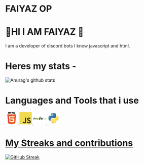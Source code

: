 # FAIYAZ OP
# 👋HI I AM FAIYAZ 👋
I am a developer of discord bots I know javascript and html.
# Heres my stats - <br >
![Anurag's github stats](https://github-readme-stats.vercel.app/api?username=Faiyaz2006)
# Languages and Tools that i use
 <a href="https://www.w3.org/html/" target="_blank"> <img src="https://raw.githubusercontent.com/devicons/devicon/master/icons/html5/html5-original-wordmark.svg" alt="html5" width="40" height="40"/> </a> <a href="https://developer.mozilla.org/en-US/docs/Web/JavaScript" target="_blank"> <img src="https://raw.githubusercontent.com/devicons/devicon/master/icons/javascript/javascript-original.svg" alt="javascript" width="40" height="40"/> </a> <a href="https://nodejs.org" target="_blank"> <img src="https://raw.githubusercontent.com/devicons/devicon/master/icons/nodejs/nodejs-original-wordmark.svg" alt="nodejs" width="40" height="40"/> </a> <a href="https://www.python.org" target="_blank"> <img src="https://raw.githubusercontent.com/devicons/devicon/master/icons/python/python-original.svg" alt="python" width="40" height="40"/> </a> <a href="https://www.typescriptlang.org/" width="40" height="40"/> 
# My Streaks and contributions
[![GitHub Streak](http://github-readme-streak-stats.herokuapp.com?user=Faiyaz2006&theme=dark&hide_border=true)](https://github.com/DenverCoder1/github-readme-streak-stats)
